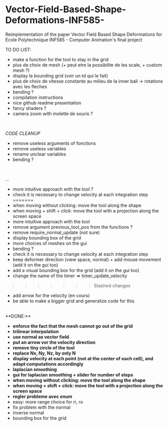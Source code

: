 # Vector-Field-Based-Shape-Deformations-INF585-
Reimplementation of the paper Vector Field Based Shape Deformations for Ecole Polytechnique INF585 - Computer Animation's final project

TO DO LIST:

- make a function for the tool to stay in the grid
- plus de choix de mesh (+ peut etre la possibilite de les scale, + custom mesh ?)
- display la bounding grid (voir un td qui le fait)
- plus de choix de vitesse constante au milieu de la inner ball -> rotations avec les fleches 
- bending ?
- compilation instructions
- nice github readme presentation
- fancy shaders ?
- camera zoom with molette de souris ?
</br>


_CODE CLEANUP_
- remove useless arguments of fonctions
- remove useless variables
- rename unclear variables
- bending ?
</br>

_..._
- more intuitive approach with the tool ?
- check it is necessary to change velocity at each integration step
=======
- when moving without clicking: move the tool along the shape
- when moving + shift + click: move the tool with a projection along the screen space
- more intuitive approach with the tool
- remove argument previous_tool_pos from the functions ?
- remove require_normal_update (not sure)
- display bounding box of the grid
- more choices of meshes on the gui
- bending ?
- check it is necessary to change velocity at each integration step
- keep deformer direction (view space, normal) + add mouse movement (add it on the gui too)
- add a visual bounding box for the grid (add it on the gui too)
- change the name of the timer => timer_update_velocity
>>>>>>> Stashed changes
- add arrow for the velocity (en cours)
- be able to make a bigger grid and generalize code for this

</br>
**DONE:**

- **enforce the fact that the mesh cannot go out of the grid**
- **trilinear interpolation**
- **use normal as vector field**
- **put an arrow vor the velocity direction**
- **remove tiny circle of the tool**
- **replace Nx, Ny, Nz, by only N**
- **display velocity at each point (not at the center of each cell), and adapt computations accordingly**
- **laplacian smoothing**
- **gui for laplacian smoothing + slider for number of steps**
- **when moving without clicking: move the tool along the shape**
- **when moving + shift + click: move the tool with a projection along the screen space**
- **regler probleme avec _enum_**
- easy: more range choice for ri, ro
- fix problem with the normal
- inverse normal
- bounding box for the grid
